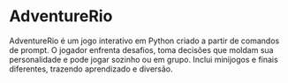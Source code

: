 # AdventureRio
AdventureRio é um jogo interativo em Python criado a partir de comandos de prompt. O jogador enfrenta desafios, toma decisões que moldam sua personalidade e pode jogar sozinho ou em grupo. Inclui minijogos e finais diferentes, trazendo aprendizado e diversão.
